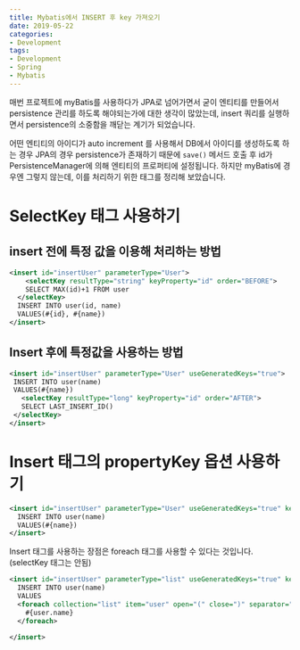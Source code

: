 ```yaml
---
title: Mybatis에서 INSERT 후 key 가져오기
date: 2019-05-22
categories:
- Development
tags:
- Development
- Spring
- Mybatis
---
```

매번 프로젝트에 myBatis를 사용하다가 JPA로 넘어가면서 굳이 엔티티를 만들어서 persistence 관리를 하도록 해야되는가에 대한 생각이 많았는데, insert 쿼리를 실행하면서 persistence의 소중함을 깨닫는 계기가 되었습니다.

어떤 엔티티의 아이디가 auto increment 를 사용해서 DB에서 아이디를 생성하도록 하는 경우 JPA의 경우 persistence가 존재하기 때문에 `save()` 메서드 호출 후 id가 PersistenceManager에 의해 엔티티의 프로퍼티에 설정됩니다. 하지만 myBatis에 경우엔 그렇지 않는데, 이를 처리하기 위한 태그를 정리해 보았습니다.

# SelectKey 태그 사용하기

## insert 전에 특정 값을 이용해 처리하는 방법

```xml
<insert id="insertUser" parameterType="User">
	<selectKey resultType="string" keyProperty="id" order="BEFORE">
  	SELECT MAX(id)+1 FROM user
  </selectKey>
  INSERT INTO user(id, name)
  VALUES(#{id}, #{name})
</insert>
```

## Insert 후에 특정값을 사용하는 방법

 ```xml
<insert id="insertUser" parameterType="User" useGeneratedKeys="true">
  INSERT INTO user(name)
  VALUES(#{name})
	<selectKey resultType="long" keyProperty="id" order="AFTER">
  	SELECT LAST_INSERT_ID()
  </selectKey>
</insert>
 ```



# Insert 태그의 propertyKey 옵션 사용하기

```xml
<insert id="insertUser" parameterType="User" useGeneratedKeys="true" keyProperty="id">
  INSERT INTO user(name)
  VALUES(#{name})
</insert>
```

Insert 태그를 사용하는 장점은 foreach 태그를 사용할 수 있다는 것입니다. (selectKey 태그는 안됨)

```xml
<insert id="insertUser" parameterType="list" useGeneratedKeys="true" keyProperty="id">
  INSERT INTO user(name)
  VALUES
  <foreach collection="list" item="user" open="(" close=")" separator=",">
    #{user.name}
  </foreach>
  
</insert>
```

